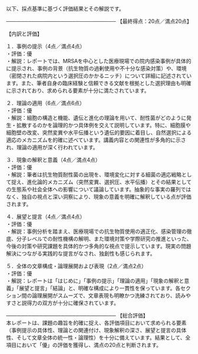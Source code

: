 以下、採点基準に基づく評価結果とその解説です。

──────────────────────────────
【最終得点：20点／満点20点】

【内訳と評価】

１．事例の提示（4点／満点4点）  
・評価：優  
・解説：レポートでは、MRSAを中心とした医療現場での院内感染事例が具体的に提示され、事例の背景（抗生物質の過剰使用や不十分な感染対策）や、環境（密閉された病院内という選択圧のかかるニッチ）について詳細に記述されています。また、筆者自身の臨床経験と信頼できる文献を根拠とした選択理由も明確に示されており、求められる要素が十分に満たされています。

２．理論の適用（6点／満点6点）  
・評価：優  
・解説：細胞の構造と機能、遺伝と進化の理論を用いて、耐性菌がどのように発生・拡散するのかを論理的かつ具体例を交えて説明しています。特に、細胞膜や細胞壁の改変、突然変異や水平伝播という遺伝的要因に着目し、自然選択による適応のメカニズムを的確に述べています。講義内容との関連性が多角的に示され、理論の適用が深く行われています。

３．現象の解釈と意義（4点／満点4点）  
・評価：優  
・解説：筆者は抗生物質耐性菌の出現を、環境変化に対する細菌の適応戦略として捉え、進化論的メカニズム（突然変異、選択圧、水平伝播）とその結果としての生態系や社会全体への影響について議論しています。抽象的な事実の羅列ではなく、独自の視点と深い洞察により、現象の意義を明確に解釈している点が評価されます。

４．展望と提言（4点／満点4点）  
・評価：優  
・解説：事例分析を踏まえ、医療現場での抗生物質使用の適正化、感染管理の徹底、分子レベルでの耐性機構の解明、また環境対策や学際研究の推進といった、今後の対策や研究課題を具体的かつ多角的な視点で提示しています。現実の問題解決につながる実践的な提言がなされ、独創性も感じられます。

５．全体の文章構成・論理展開および表現（2点／満点2点）  
・評価：優  
・解説：レポートは「はじめに」「事例の提示」「理論の適用」「現象の解釈と意義」「展望と提言」「結論」と、明確な構成により一貫性を保っています。各セクション間の論理展開がスムーズで、文章表現も明瞭かつ洗練されており、読みやすさと説得力の双方が十分に確保されています。

──────────────────────────────
【総合評価】  
本レポートは、課題の趣旨を的確に捉え、各評価項目において求められる要素（事例提示の具体性、理論との関連付け、現象解釈の深さ、展望と提言の具体性、そして文章全体の統一性・論理性）を十分に備えています。結果として、全項目において「優」の評価を獲得し、満点の20点と判断されます。